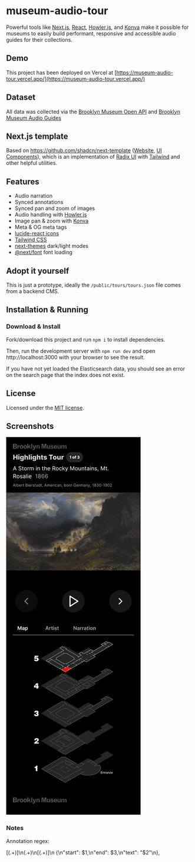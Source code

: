 # museum-audio-tour

Powerful tools like [Next.js](https://nextjs.org/), [React](https://react.dev/), [Howler.js](https://howlerjs.com/), and [Konva](https://konvajs.org/) make it possible for museums to easily build performant, responsive and accessible audio guides for their collections.

## Demo

This project has been deployed on Vercel at [https://museum-audio-tour.vercel.app/](https://museum-audio-tour.vercel.app/)

## Dataset

All data was collected via the [Brooklyn Museum Open API](https://www.brooklynmuseum.org/opencollection/api/docs) and [Brooklyn Museum Audio Guides](https://www.brooklynmuseum.org/visit/bloomberg_connects)

## Next.js template

Based on https://github.com/shadcn/next-template ([Website](https://template.shadcn.com/), [UI Components](https://ui.shadcn.com/)),
which is an implementation of [Radix UI](https://www.radix-ui.com/) with [Tailwind](https://tailwindcss.com/) and other helpful utilities.

## Features

- Audio narration
- Synced annotations
- Synced pan and zoom of images
- Audio handling with [Howler.js](https://howlerjs.com/)
- Image pan & zoom with [Konva](https://konvajs.org/)
- Meta & OG meta tags
- [lucide-react icons](https://github.com/lucide-icons/lucide)
- [Tailwind CSS](https://tailwindcss.com/)
- [next-themes](https://github.com/pacocoursey/next-themes) dark/light modes
- [@next/font](https://nextjs.org/docs/api-reference/next/font) font loading

## Adopt it yourself

This is just a prototype, ideally the `/public/tours/tours.json` file comes from a backend CMS.

## Installation & Running

### Download & Install

Fork/download this project and run `npm i` to install dependencies.

Then, run the development server with `npm run dev` and open http://localhost:3000 with your browser to see the result.

If you have not yet loaded the Elasticsearch data, you should see an error on the search page that the index does not exist.

## License

Licensed under the [MIT license](https://github.com/shadcn/ui/blob/main/LICENSE.md).

## Screenshots

![Audio Tour Screenshot](./doc/img/screenshot1.jpg)

### Notes

Annotation regex:

\[(.+)\]\n(.+)\n\[(.+)\]\n
{\n"start": $1,\n"end": $3,\n"text": "$2"\n},